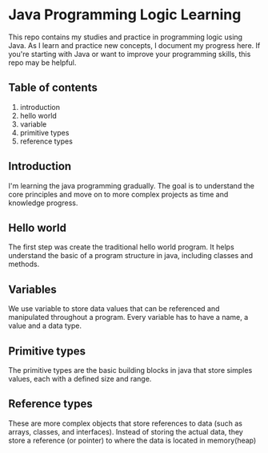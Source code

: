 # Java Programming Logic Learning

This repo contains my studies and practice in programming logic using Java. As I learn and practice new concepts, I document my progress here. If you're starting with Java or want to improve your programming skills, this repo may be helpful.

## Table of contents
1. introduction
2. hello world
3. variable
4. primitive types
5. reference types


## Introduction
I'm learning the java programming gradually. The goal is to understand the core principles and move on to more complex projects as time and knowledge progress.

## Hello world
The first step was create the traditional hello world program. It helps understand the basic of a program structure in java, including classes and methods.

## Variables
We use variable to store data values that can be referenced and manipulated throughout a program.
Every variable has to have a name, a value and a data type.

## Primitive types
The primitive types are the basic building blocks in java that store simples values, each with a defined size and range.

## Reference types
These are more complex objects that store references to data (such as arrays, classes, and interfaces). Instead of storing the actual data, they store a reference (or pointer) to where the data is located in memory(heap)